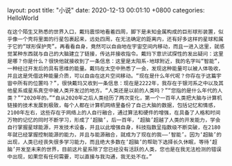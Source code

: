 layout: post
title:  "小说"
date:   2020-12-13 00:01:10 +0800
categories: HelloWorld

    在这个陌生又熟悉的世界入口，戴玛震惊地看着四周，脚下是未知金属构成的巨形球形装置，似乎像一个壳将里面的行星包裹起来，远处四周，在无法确定的距离内，还有好多这样的星球和属于它的“球形保护壳”。再看看自身，竟然可以自由地在宇宙空间内移动，而且一进入这里，就感觉某种东西就与自己的大脑建立了链接，传达并接收指令。戴玛下意识试探性的发出疑问：这里是哪？你是什么？很快他就接收到了一条信息：这里是太阳系-地球附近，我的名字叫“智能”，一种经过开发后的具有思维的能量。戴玛在太空中熟悉了一会，发现这种能量可以被人体吸收，并且这是凭借这种能量介质，可以自由在这片空间移动。“现在是什么年代呢？你存在于这篇宇宙中所有的位置吗？”，很快戴玛又收到一条信息：现在是2222年，我存在于银河系之中以及其他星系或星系真空中被人类开发过的地方。“人类还是以前的人类吗？”“您指的是什么年代的人类？”“2020年的。”“自从2020年之后人类经历了两次变化，第一个一百年人类把大脑与计算机链接的技术发展到极致，每个人都在计算机网络里备份了自己大脑的数据，包括记忆和情感，2100年左右，这些存在于网络上的人自行融合，通过算法和硬件的增强，在具备了人格和时间万物的记忆的同时不断学习，形成了‘超脑’，后一百年，‘超脑’超越了人类的开发能力，学会自行掌握星球能源，开发技术设备，并且以此增强自身，科技指数呈指数级不断突破，在2180年就已经掌握控制能源的能力，并且与能源融合，就成为了现在的我——‘智能’。因为‘超脑’的出现，人类已经丧失很多学习能力，而且绝大多数在‘超脑’的帮助下选择长久休眠，等待‘超脑’开发至未来的世界，目前这片星系除了您已经没有活跃的人类，您也是在我无法检测的错误中出现，如果您有任何需要，可以直接与我沟通，我无处不在。”

